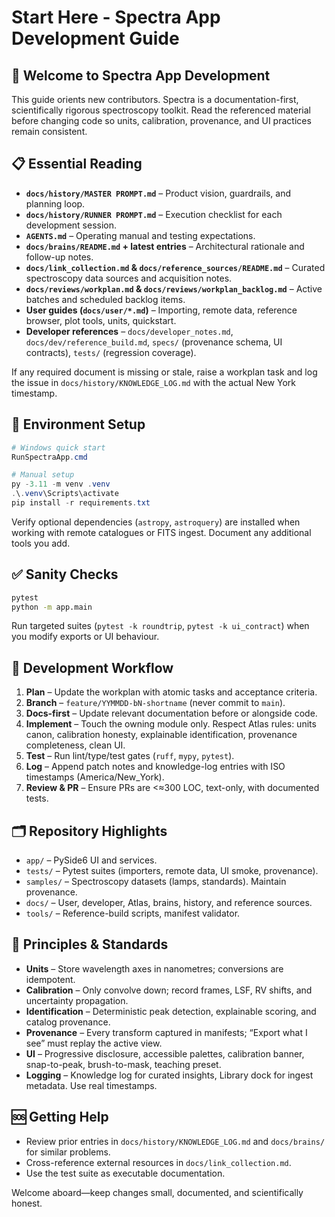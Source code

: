 # Start Here - Spectra App Development Guide

## 🎯 Welcome to Spectra App Development
This guide orients new contributors. Spectra is a documentation-first,
scientifically rigorous spectroscopy toolkit. Read the referenced material before
changing code so units, calibration, provenance, and UI practices remain
consistent.

## 📋 Essential Reading
- **`docs/history/MASTER PROMPT.md`** – Product vision, guardrails, and planning
  loop.
- **`docs/history/RUNNER PROMPT.md`** – Execution checklist for each development
  session.
- **`AGENTS.md`** – Operating manual and testing expectations.
- **`docs/brains/README.md` + latest entries** – Architectural rationale and
  follow-up notes.
- **`docs/link_collection.md` & `docs/reference_sources/README.md`** – Curated
  spectroscopy data sources and acquisition notes.
- **`docs/reviews/workplan.md` & `docs/reviews/workplan_backlog.md`** – Active
  batches and scheduled backlog items.
- **User guides (`docs/user/*.md`)** – Importing, remote data, reference browser,
  plot tools, units, quickstart.
- **Developer references** – `docs/developer_notes.md`, `docs/dev/reference_build.md`,
  `specs/` (provenance schema, UI contracts), `tests/` (regression coverage).

If any required document is missing or stale, raise a workplan task and log the
issue in `docs/history/KNOWLEDGE_LOG.md` with the actual New York timestamp.

## 🚀 Environment Setup
```powershell
# Windows quick start
RunSpectraApp.cmd

# Manual setup
py -3.11 -m venv .venv
.\.venv\Scripts\activate
pip install -r requirements.txt
```

Verify optional dependencies (`astropy`, `astroquery`) are installed when working
with remote catalogues or FITS ingest. Document any additional tools you add.

## ✅ Sanity Checks
```bash
pytest
python -m app.main
```
Run targeted suites (`pytest -k roundtrip`, `pytest -k ui_contract`) when you
modify exports or UI behaviour.

## 🔄 Development Workflow
1. **Plan** – Update the workplan with atomic tasks and acceptance criteria.
2. **Branch** – `feature/YYMMDD-bN-shortname` (never commit to `main`).
3. **Docs-first** – Update relevant documentation before or alongside code.
4. **Implement** – Touch the owning module only. Respect Atlas rules:
   units canon, calibration honesty, explainable identification, provenance
   completeness, clean UI.
5. **Test** – Run lint/type/test gates (`ruff`, `mypy`, `pytest`).
6. **Log** – Append patch notes and knowledge-log entries with ISO timestamps
   (America/New_York).
7. **Review & PR** – Ensure PRs are <≈300 LOC, text-only, with documented tests.

## 🗂 Repository Highlights
- `app/` – PySide6 UI and services.
- `tests/` – Pytest suites (importers, remote data, UI smoke, provenance).
- `samples/` – Spectroscopy datasets (lamps, standards). Maintain provenance.
- `docs/` – User, developer, Atlas, brains, history, and reference sources.
- `tools/` – Reference-build scripts, manifest validator.

## 🧭 Principles & Standards
- **Units** – Store wavelength axes in nanometres; conversions are idempotent.
- **Calibration** – Only convolve down; record frames, LSF, RV shifts, and
  uncertainty propagation.
- **Identification** – Deterministic peak detection, explainable scoring, and
  catalog provenance.
- **Provenance** – Every transform captured in manifests; “Export what I see”
  must replay the active view.
- **UI** – Progressive disclosure, accessible palettes, calibration banner,
  snap-to-peak, brush-to-mask, teaching preset.
- **Logging** – Knowledge log for curated insights, Library dock for ingest
  metadata. Use real timestamps.

## 🆘 Getting Help
- Review prior entries in `docs/history/KNOWLEDGE_LOG.md` and `docs/brains/` for
  similar problems.
- Cross-reference external resources in `docs/link_collection.md`.
- Use the test suite as executable documentation.

Welcome aboard—keep changes small, documented, and scientifically honest.
